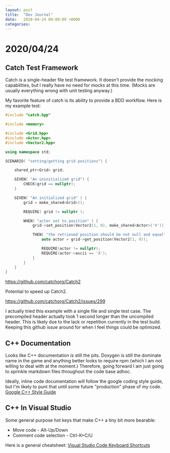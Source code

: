 ```yaml
---
layout: post
title:  "Dev Journal"
date:   2020-04-24 00:00:00 +0000
categories:
---
```


# 2020/04/24

## Catch Test Framework

Catch is a single-header file test framework. It doesn't provide the mocking capabilities, but I really have no need for mocks at this time. (Mocks are usually everything wrong with unit testing anyway.)

My favorite feature of catch is its ability to provide a BDD workflow. Here is my example test:

```c++
#include "catch.hpp"

#include <memory>

#include <Grid.hpp>
#include <Actor.hpp>
#include <Vector2.hpp>

using namespace std;

SCENARIO( "setting/getting grid positions") {

    shared_ptr<Grid> grid;

    GIVEN( "An uninitialized grid") {
        CHECK(grid == nullptr);
    }

    GIVEN( "An initialized grid" ) {
        grid = make_shared<Grid>();

        REQUIRE( grid != nullptr );

        WHEN( "actor set to position" ) {
            grid->set_position(Vector2(1, 0), make_shared<Actor>('X'));

            THEN( "the retrieved position should be not null and equal" ) {
                auto actor = grid->get_position(Vector2(1, 0));

                REQUIRE(actor != nullptr);
                REQUIRE(actor->ascii == 'X');
            }
        }
    }
}
```



https://github.com/catchorg/Catch2

Potential to speed up Catch2.

https://github.com/catchorg/Catch2/issues/299

I actually tried this example with a single file and single test case. The precompiled header actually took 1 second longer than the uncompiled header. This is likely due to the lack or repetition currently in the test build. Keeping this github issue around for when I feel things could be optimized.



## C++ Documentation

Looks like C++ documentation is still the pits. Doxygen is still the dominate name in the game and anything better looks to require npm (which I am not willing to deal with at the moment.) Therefore, going forward I am just going to sprinkle markdown files throughout the code base adhoc.

Ideally, inline code documentation will follow the google coding style guide, but I'm likely to punt that until some future "production" phase of my code. [Google C++ Style Guide](https://google.github.io/styleguide/cppguide.html)

## C++ In Visual Studio

Some general purpose hot keys that make C++ a tiny bit more bearable:

* Move code - Alt-Up/Down
* Comment code selection - Ctrl-K+C/U

Here is a general cheatsheet: [Visual Studio Code Keyboard Shortcuts](https://code.visualstudio.com/shortcuts/keyboard-shortcuts-windows.pdf)